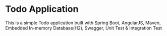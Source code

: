 # Todo Application
This is a simple Todo application built with Spring Boot, AngularJS, Maven, Embedded In-memory Database(H2), Swagger, Unit Test & Integration Test
